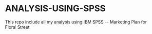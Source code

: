 # ANALYSIS-USING-SPSS

This repo include all my analysis using IBM SPSS
-- Marketing Plan for Floral Street
